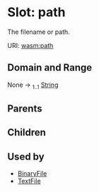 
# Slot: path


The filename or path.

URI: [wasm:path](https://w3id.org/itk/wasmpath)


## Domain and Range

None &#8594;  <sub>1..1</sub> [String](types/String.md)

## Parents


## Children


## Used by

 * [BinaryFile](BinaryFile.md)
 * [TextFile](TextFile.md)
